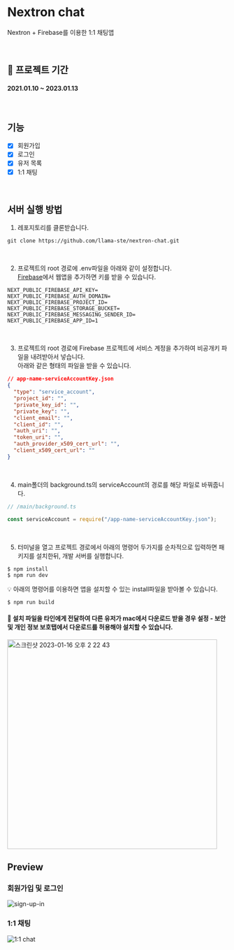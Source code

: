 # Nextron chat
Nextron + Firebase를 이용한 1:1 채팅앱

<br/>

## 📆 프로젝트 기간
#### 2021.01.10 ~ 2023.01.13

<br/>

## 기능
- [x]  회원가입
- [x]  로그인
- [x]  유저 목록
- [x]  1:1 채팅

<br/>

## 서버 실행 방법
1. 레포지토리를 클론받습니다.
```
git clone https://github.com/llama-ste/nextron-chat.git
```

<br/>

2. 프로젝트의 root 경로에 .env파일을 아래와 같이 설정합니다.<br/> 
[Firebase](https://firebase.google.com/?hl=ko)에서 웹앱을 추가하면 키를 받을 수 있습니다.
```
NEXT_PUBLIC_FIREBASE_API_KEY=
NEXT_PUBLIC_FIREBASE_AUTH_DOMAIN=
NEXT_PUBLIC_FIREBASE_PROJECT_ID=
NEXT_PUBLIC_FIREBASE_STORAGE_BUCKET=
NEXT_PUBLIC_FIREBASE_MESSAGING_SENDER_ID=
NEXT_PUBLIC_FIREBASE_APP_ID=1
```

<br/>

3. 프로젝트의 root 경로에 Firebase 프로젝트에 서비스 계정을 추가하여 비공개키 파일을 내려받아서 넣습니다.<br/>
아래와 같은 형태의 파일을 받을 수 있습니다.
```json
// app-name-serviceAccountKey.json
{
  "type": "service_account",
  "project_id": "",
  "private_key_id": "",
  "private_key": "",
  "client_email": "",
  "client_id": "",
  "auth_uri": "",
  "token_uri": "",
  "auth_provider_x509_cert_url": "",
  "client_x509_cert_url": ""
}
```

<br/>

4. main폴더의 background.ts의 serviceAccount의 경로를 해당 파일로 바꿔줍니다.
```javascript
// /main/background.ts

const serviceAccount = require("/app-name-serviceAccountKey.json");
```

<br/>

5. 터미널을 열고 프로젝트 경로에서 아래의 명령어 두가지를 순차적으로 입력하면 패키지를 설치한뒤, 개발 서버를 실행합니다.
```
$ npm install 
$ npm run dev
```
💡 아래의 명령어를 이용하면 앱을 설치할 수 있는 install파일을 받아볼 수 있습니다.
```
$ npm run build
```
#### 📌 설치 파일을 타인에게 전달하여 다른 유저가 mac에서 다운로드 받을 경우 설정 - 보안 및 개인 정보 보호탭에서 다운로드를 허용해야 설치할 수 있습니다.
<img width="480" alt="스크린샷 2023-01-16 오후 2 22 43" src="https://user-images.githubusercontent.com/90495580/212604700-c8a5bc91-f0f7-4431-b0e2-f4a7e08042b6.png">


<br/>

## Preview
### 회원가입 및 로그인
![sign-up-in](https://user-images.githubusercontent.com/90495580/212615156-e73656fd-3974-4ff1-849d-9ac3e6014ca0.gif)

### 1:1 채팅
![1:1 chat](https://user-images.githubusercontent.com/90495580/212616712-9e1a8828-3d8b-41c9-9f74-1cfdd2fc37c8.gif)

